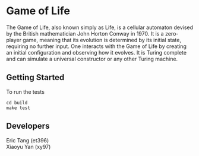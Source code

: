 # Game of Life

The Game of Life, also known simply as Life, is a cellular automaton devised by the British mathematician John Horton Conway in 1970. It is a zero-player game, meaning that its evolution is determined by its initial state, requiring no further input. One interacts with the Game of Life by creating an initial configuration and observing how it evolves. It is Turing complete and can simulate a universal constructor or any other Turing machine.

## Getting Started

To run the tests

```
cd build
make test
```

## Developers

Eric Tang (et396)  
Xiaoyu Yan (xy97)
